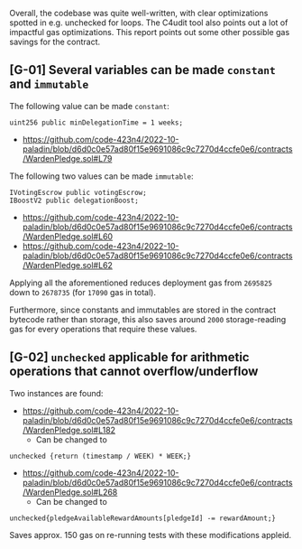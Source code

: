 Overall, the codebase was quite well-written, with clear optimizations spotted in e.g. unchecked for loops. The C4udit tool also points out a lot of impactful gas optimizations. This report points out some other possible gas savings for the contract.

## [G-01] Several variables can be made `constant` and `immutable`

The following value can be made `constant`: 

```solidity=
uint256 public minDelegationTime = 1 weeks;
```

- https://github.com/code-423n4/2022-10-paladin/blob/d6d0c0e57ad80f15e9691086c9c7270d4ccfe0e6/contracts/WardenPledge.sol#L79

The following two values can be made `immutable`:

```solidity=
IVotingEscrow public votingEscrow;
IBoostV2 public delegationBoost;
```

- https://github.com/code-423n4/2022-10-paladin/blob/d6d0c0e57ad80f15e9691086c9c7270d4ccfe0e6/contracts/WardenPledge.sol#L60
- https://github.com/code-423n4/2022-10-paladin/blob/d6d0c0e57ad80f15e9691086c9c7270d4ccfe0e6/contracts/WardenPledge.sol#L62

Applying all the aforementioned reduces deployment gas from `2695825` down to `2678735` (for `17090` gas in total). 

Furthermore, since constants and immutables are stored in the contract bytecode rather than storage, this also saves around `2000` storage-reading gas for every operations that require these values.

## [G-02] `unchecked` applicable for arithmetic operations that cannot overflow/underflow

Two instances are found:

- https://github.com/code-423n4/2022-10-paladin/blob/d6d0c0e57ad80f15e9691086c9c7270d4ccfe0e6/contracts/WardenPledge.sol#L182
    - Can be changed to 
```solidity
unchecked {return (timestamp / WEEK) * WEEK;}
```
- https://github.com/code-423n4/2022-10-paladin/blob/d6d0c0e57ad80f15e9691086c9c7270d4ccfe0e6/contracts/WardenPledge.sol#L268
    - Can be changed to
```solidity
unchecked{pledgeAvailableRewardAmounts[pledgeId] -= rewardAmount;}
```

Saves approx. 150 gas on re-running tests with these modifications appleid.
